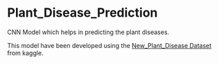 # Plant_Disease_Prediction
CNN Model which helps in predicting the plant diseases.

This model have been developed using the [New_Plant_Disease Dataset](https://www.kaggle.com/datasets/vipoooool/new-plant-diseases-dataset) from kaggle.
